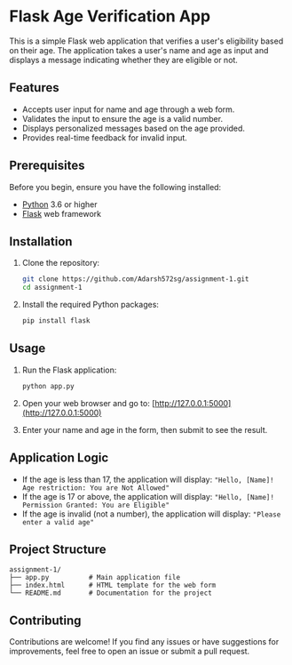# Flask Age Verification App

This is a simple Flask web application that verifies a user's eligibility based on their age. The application takes a user's name and age as input and displays a message indicating whether they are eligible or not.

## Features

- Accepts user input for name and age through a web form.
- Validates the input to ensure the age is a valid number.
- Displays personalized messages based on the age provided.
- Provides real-time feedback for invalid input.

## Prerequisites

Before you begin, ensure you have the following installed:

- [Python](https://www.python.org/downloads/) 3.6 or higher
- [Flask](https://flask.palletsprojects.com/) web framework

## Installation

1. Clone the repository:

   ```bash
   git clone https://github.com/Adarsh572sg/assignment-1.git
   cd assignment-1
   ```

2. Install the required Python packages:

   ```bash
   pip install flask
   ```

## Usage

1. Run the Flask application:

   ```bash
   python app.py
   ```

2. Open your web browser and go to: [http://127.0.0.1:5000](http://127.0.0.1:5000)

3. Enter your name and age in the form, then submit to see the result.

## Application Logic

- If the age is less than 17, the application will display: `"Hello, [Name]! Age restriction: You are Not Allowed"`
- If the age is 17 or above, the application will display: `"Hello, [Name]! Permission Granted: You are Eligible"`
- If the age is invalid (not a number), the application will display: `"Please enter a valid age"`

## Project Structure

```
assignment-1/
├── app.py          # Main application file
├── index.html      # HTML template for the web form
└── README.md       # Documentation for the project
```

## Contributing

Contributions are welcome! If you find any issues or have suggestions for improvements, feel free to open an issue or submit a pull request.

